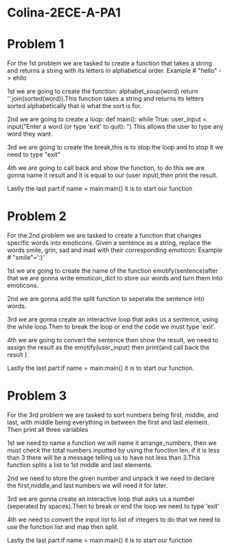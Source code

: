 # Colina-2ECE-A-PA1

# Problem 1
For the 1st problem we are tasked to create a function that takes a string and returns a string with its letters in alphabetical order.
Example # "hello" -> ehllo

1st we are going to create the function: alphabet_soup(word)
return ''.join(sorted(word)).This function takes a string and returns its letters sorted alphabetically that is what the sort is for.

2nd we are going to create a loop: def main():
    while True:
    user_input = input("Enter a word (or type 'exit' to quit): ") This allows the user to type any word they want

3rd we are going to create the break,this is to stop the loop and to stop it we need to type "exit"

4th we are going to call back and show the function, to do this we are gonna name it result and it is equal to our (user input),then print the result.

Lastly the last part:if name = main:main() it is to start our function

# Problem 2
For the 2nd problem we are tasked to create a function that changes specific words into emoticons. Given a sentence
as a string, replace the words smile, grin, sad and mad with their corresponding emoticon:
Example # "smile"=':)'

1st we are going to create the name of the function emotify(sentence)after that  we are gonna write emoticon_dict to store our words and turn them into emoticons.

2nd we are gonna add the split function to seperate the sentence into words.

3rd we are gonna create an interactive loop that asks us a sentence, using the while loop.Then to break the loop or end the code we must type 'exit'.

4th we are going to convert the sentence then show the result, we need to assign the result as the emotify(user_input) then print(and call back the result ).

Lastly the last part:if name = main:main() it is to start our function.

# Problem 3
For the 3rd problem we are tasked to sort numbers being first,
middle, and last, with middle being everything in between the first and last element. Then print all three
variables

1st we need to name a function we will name it arrange_numbers, then we must
check the total numbers inputted by using the function len, if it is less than 3 there will be a message telling us to have not less than 3.This function splits a list to 1st middle and last elements.

2nd we need to store the given number and unpack it we need to declare the first,middle,and last numbers we will need it for later.

3rd we are gonna create an interactive loop that asks us a number (seperated by spaces).Then to break or end the loop we need to type 'exit'

4th we need to convert the input list to list of integers to do that we need to use the function list and map then split.

Lastly the last part:if name = main:main() it is to start our function
